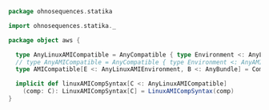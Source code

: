 
```scala
package ohnosequences.statika

import ohnosequences.statika._

package object aws {

  type AnyLinuxAMICompatible = AnyCompatible { type Environment <: AnyLinuxAMIEnvironment }
  // type AnyAMICompatible = AnyCompatible { type Environment <: AnyAMIEnvironment }
  type AMICompatible[E <: AnyLinuxAMIEnvironment, B <: AnyBundle] = Compatible[E,B]

  implicit def linuxAMICompSyntax[C <: AnyLinuxAMICompatible]
    (comp: C): LinuxAMICompSyntax[C] = LinuxAMICompSyntax(comp)
}

```




[main/scala/ohnosequences/statika/aws/amis.scala]: amis.scala.md
[main/scala/ohnosequences/statika/aws/package.scala]: package.scala.md
[main/scala/ohnosequences/statika/bundles.scala]: ../bundles.scala.md
[main/scala/ohnosequences/statika/compatibles.scala]: ../compatibles.scala.md
[main/scala/ohnosequences/statika/instructions.scala]: ../instructions.scala.md
[main/scala/ohnosequences/statika/package.scala]: ../package.scala.md
[main/scala/ohnosequences/statika/results.scala]: ../results.scala.md
[test/scala/BundleTest.scala]: ../../../../../test/scala/BundleTest.scala.md
[test/scala/InstallWithDepsSuite.scala]: ../../../../../test/scala/InstallWithDepsSuite.scala.md
[test/scala/InstallWithDepsSuite_Aux.scala]: ../../../../../test/scala/InstallWithDepsSuite_Aux.scala.md
[test/scala/instructions.scala]: ../../../../../test/scala/instructions.scala.md